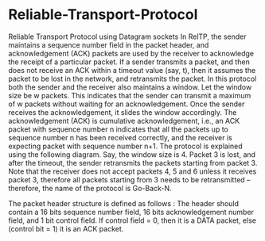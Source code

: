 # Reliable-Transport-Protocol
Reliable Transport Protocol using Datagram sockets
In RelTP, the sender maintains a sequence number field in the packet header, and
acknowledgement (ACK) packets are used by the receiver to acknowledge the receipt of a
particular packet. If a sender transmits a packet, and then does not receive an ACK within a
timeout value (say, t), then it assumes the packet to be lost in the network, and retransmits the
packet.
In this protocol both the sender and the receiver also maintains a window. Let the window size
be w packets. This indicates that the sender can transmit a maximum of w packets without
waiting for an acknowledgement. Once the sender receives the acknowledgement, it slides the
window accordingly. The acknowledgement (ACK) is cumulative acknowledgement, i.e., an ACK
packet with sequence number n indicates that all the packets up to sequence number n has been
received correctly, and the receiver is expecting packet with sequence number n+1.
The protocol is explained using the following diagram. Say, the window size is 4. Packet 3 is lost,
and after the timeout, the sender retransmits the packets starting from packet 3. Note that the
receiver does not accept packets 4, 5 and 6 unless it receives packet 3, therefore all packets
starting from 3 needs to be retransmitted – therefore, the name of the protocol is Go-Back-N. 

The packet header structure is defined as follows : The header should contain a 16 bits sequence
number field, 16 bits acknowledgement number field, and 1 bit control field. If control
field = 0, then it is a DATA packet, else (control bit = 1) it is an ACK packet. 

